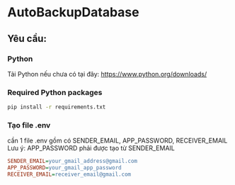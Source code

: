# AutoBackupDatabase

## Yêu cầu:

### Python
Tải Python nếu chưa có tại đây: https://www.python.org/downloads/

### Required Python packages
```bash
pip install -r requirements.txt
```
### Tạo file .env
cần 1 file .env gồm có SENDER_EMAIL, APP_PASSWORD, RECEIVER_EMAIL
Lưu ý: APP_PASSWORD phải được tạo từ SENDER_EMAIL
```ini
SENDER_EMAIL=your_gmail_address@gmail.com
APP_PASSWORD=your_gmail_app_password
RECEIVER_EMAIL=receiver_email@gmail.com
```
